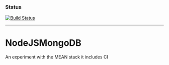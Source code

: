 ### Status
[![Build Status](https://travis-ci.org/fredyrincon/NodeJSMongoDB.png)](https://travis-ci.org/fredyrincon/NodeJSMongoDB)

---


# NodeJSMongoDB
An experiment with the MEAN stack it includes CI
